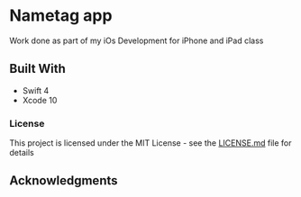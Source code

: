 # Nametag app

Work done as part of my iOs Development for iPhone and iPad class


## Built With

* Swift 4 
* Xcode 10


### License

This project is licensed under the MIT License - see the [LICENSE.md](LICENSE.md) file for details

## Acknowledgments
